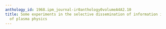 ```yaml
---
anthology_id: 1968.ipm_journal-ir0anthology0volumeA4A2.10
title: Some experiments in the selective dissemination of information in the field
  of plasma physics
---
```

